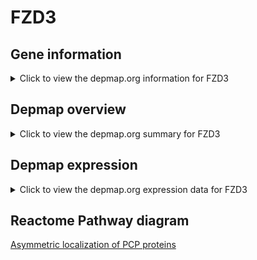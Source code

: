 <h1>FZD3</h1>

<h2>Gene information</h2>
<details>
  <summary>Click to view the depmap.org information for FZD3</summary>
  <iframe src="https://depmap.org/portal/gene/FZD3?tab=about" style="border:none;width:100%;height:800px"></iframe>
</details>

<h2>Depmap overview</h2>
<details>
  <summary>Click to view the depmap.org summary for FZD3</summary>
  <iframe src="https://depmap.org/portal/gene/FZD3?tab=overview" style="border:none;width:100%;height:800px"></iframe>
</details>

<h2>Depmap expression</h2>
<details>
  <summary>Click to view the depmap.org expression data for FZD3</summary>
  <iframe src="https://depmap.org/portal/gene/FZD3?tab=characterization" style="border:none;width:100%;height:800px"></iframe>
</details>



<h2>Reactome Pathway diagram</h2>
<a href="https://reactome.org/PathwayBrowser/#/R-HSA-4608870" target="_BLANK">Asymmetric localization of PCP proteins</a>



